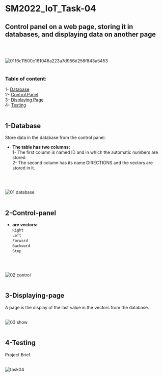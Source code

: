 # SM2022_IoT_Task-04
## Control panel on a web page, storing it in databases, and displaying data on another page
</br>
</br>

![0116c11500c161048a223a7d956d256f843a5453](https://user-images.githubusercontent.com/101488769/186047759-48f90452-9717-441f-974e-6e4621b2e7a0.png)
</br>
</br>

### Table of content:
1- [Database](#1-Database)</br>
2- [Control Panel](#2-Control-panel)</br>
3- [Displaying Page](#3-Displaying-page)</br>
4- [Testing](#4-Testing)
</br>
</br>


## 1-Database
Store data in the database from the control panel.</br>
* <b> The table has two columns:</b> </br>
1- The first column is named ID and in which the automatic numbers are stored.</br>
2- The second column has its name DIRECTIONS and the vectors are stored in it.
</br>
</br>

![01  database](https://user-images.githubusercontent.com/101488769/186055428-94a75087-a651-45ba-8f72-c7fb67040949.png)
</br>
</br>

## 2-Control-panel
* <b> are vectors: </b> </br>
`Right` </br>
`Left` </br>
`Forward` </br>
`Backward` </br>
`Stop`
</br>
</br>

![02  control](https://user-images.githubusercontent.com/101488769/186055593-f904f7ad-98e0-4a50-b53e-d24f5bedf26d.png)
</br>
</br>

## 3-Displaying-page
A page is the display of the last value in the vectors from the database.
</br>
</br>

![03  show](https://user-images.githubusercontent.com/101488769/186055673-b1102321-ca8a-4c41-8845-c6f9b99c3cd4.png)
</br>
</br>

## 4-Testing
Project Brief.
</br>
</br>

![task04](https://user-images.githubusercontent.com/101488769/186055733-b0654ecd-4a2e-45f9-8303-af6d5b089cc4.gif)
</br>
</br>

